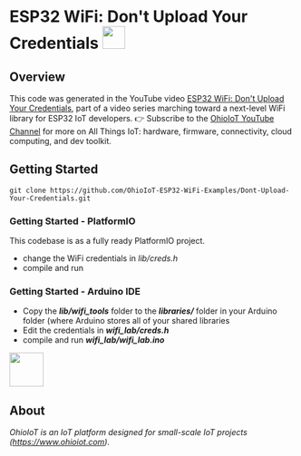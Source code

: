 # ESP32 WiFi: Don't Upload Your Credentials <a href="https://www.ohioiot.com"><img src="https://www.ohioiot.com/images/logo.jpg" width="40" ></a>


## Overview

This code was generated in the YouTube video [ESP32 WiFi: Don't Upload Your Credentials](https://youtu.be/nk0qH0ebe_I), part of a video series marching toward a next-level WiFi library for ESP32 IoT developers.  👉 Subscribe to the [OhioIoT YouTube Channel](https://www.youtube.com/@OhioIoT?sub_confirmation=1) for more on All Things IoT: hardware, firmware, connectivity, cloud computing, and dev toolkit.


## Getting Started
```
git clone https://github.com/OhioIoT-ESP32-WiFi-Examples/Dont-Upload-Your-Credentials.git
```


### Getting Started - PlatformIO
This codebase is as a fully ready PlatformIO project.
- change the WiFi credentials in *lib/creds.h*
- compile and run



### Getting Started - Arduino IDE 

- Copy the ***lib/wifi_tools*** folder to the ***libraries/*** folder in your Arduino folder (where Arduino stores all of your shared libraries
- Edit the credentials in ***wifi_lab/creds.h***
- compile and run ***wifi_lab/wifi_lab.ino***

<image src="https://www.ohioiot.com/images/arduino_ide_friendly.png" width=60px ></image>


## About

*OhioIoT is an IoT platform designed for small-scale IoT projects (https://www.ohioiot.com).*

